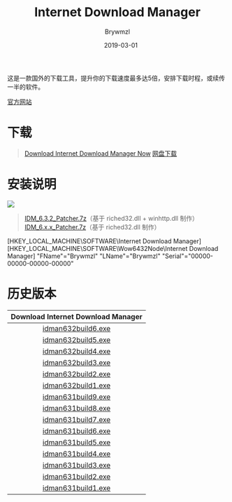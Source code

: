 ﻿---
layout:     post
title:      Internet Download Manager
date:     2019-03-01
author:     Brywmzl
catalog: true
tags: [IDM,Internet Download Manager]
categories: [下载工具]
---
这是一款国外的下载工具，提升你的下载速度最多达5倍，安排下载时程，或续传一半的软件。

<!--more-->

[官方网站](http://www.internetdownloadmanager.com)  

# 下载
> [Download Internet Download Manager Now](http://www.internetdownloadmanager.com/download.html)
> [网盘下载](https://pan.baidu.com/s/1nvxJuyd)

# 安装说明
![](/img/IDM/patch.png)

> [IDM_6.3.2_Patcher.7z](https://www.lanzous.com/i3a80bc)（基于 riched32.dll + winhttp.dll 制作）
> [IDM_6.x.x_Patcher.7z](https://www.lanzous.com/i3a800b)（基于 riched32.dll 制作）

[HKEY_LOCAL_MACHINE\SOFTWARE\Internet Download Manager]
[HKEY_LOCAL_MACHINE\SOFTWARE\Wow6432Node\Internet Download Manager]
"FName"="Brywmzl"
"LName"="Brywmzl"
"Serial"="00000-00000-00000-00000"

# 历史版本
|Download Internet Download Manager
|:-:
|[idman632build6.exe](http://mirror2.internetdownloadmanager.com/idman632build6.exe)
|[idman632build5.exe](http://mirror2.internetdownloadmanager.com/idman632build5.exe)
|[idman632build4.exe](http://mirror2.internetdownloadmanager.com/idman632build4.exe)
|[idman632build3.exe](http://mirror2.internetdownloadmanager.com/idman632build3.exe)
|[idman632build2.exe](http://mirror2.internetdownloadmanager.com/idman632build2.exe)
|[idman632build1.exe](http://mirror2.internetdownloadmanager.com/idman632build1.exe)
|[idman631build9.exe](http://mirror2.internetdownloadmanager.com/idman631build9.exe)
|[idman631build8.exe](http://mirror2.internetdownloadmanager.com/idman631build9.exe)
|[idman631build7.exe](http://mirror2.internetdownloadmanager.com/idman631build7.exe)
|[idman631build6.exe](http://mirror2.internetdownloadmanager.com/idman631build6.exe)
|[idman631build5.exe](http://mirror2.internetdownloadmanager.com/idman631build5.exe)
|[idman631build4.exe](http://mirror2.internetdownloadmanager.com/idman631build4.exe)
|[idman631build3.exe](http://mirror2.internetdownloadmanager.com/idman631build3.exe)
|[idman631build2.exe](http://mirror2.internetdownloadmanager.com/idman631build2.exe)
|[idman631build1.exe](http://mirror2.internetdownloadmanager.com/idman631build1.exe)